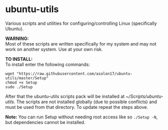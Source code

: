 # ubuntu-utils
Various scripts and utilities for configuring/controlling Linux (specifically Ubuntu).

<b>WARNING:</b><br>
Most of these scripts are written specifically for my system and may not work
on another system. Use at your own risk.

<b>TO INSTALL:<br></b>
To install enter the following commands:

    wget "https://raw.githubusercontent.com/asolon17/ubuntu-utils/master/Setup"    
    chmod +x Setup
    sudo ./Setup
  
  After that the ubuntu-utils scripts pack will be installed at <i>~/Scripts/ubuntu-utils</i>. The scripts are not installed globally (due to possible conflicts) and must be used from that directory. To update repeat the steps above.
  
<b>Note:</b> You can run Setup without needing root access like so <code>./Setup -N</code>, but dependencies cannot be installed.
